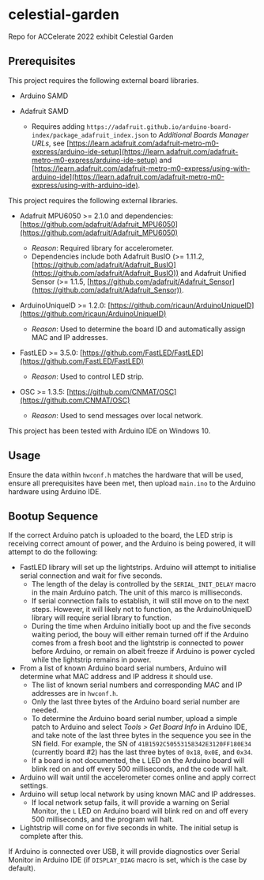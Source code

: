 # celestial-garden
Repo for ACCelerate 2022 exhibit Celestial Garden

## Prerequisites
This project requires the following external board libraries.

* Arduino SAMD

* Adafruit SAMD
  - Requires adding `https://adafruit.github.io/arduino-board-index/package_adafruit_index.json` to *Additional Boards Manager URLs*, see [https://learn.adafruit.com/adafruit-metro-m0-express/arduino-ide-setup](https://learn.adafruit.com/adafruit-metro-m0-express/arduino-ide-setup) and [https://learn.adafruit.com/adafruit-metro-m0-express/using-with-arduino-ide](https://learn.adafruit.com/adafruit-metro-m0-express/using-with-arduino-ide).

This project requires the following external libraries.

* Adafruit MPU6050 >= 2.1.0 and dependencies: [https://github.com/adafruit/Adafruit_MPU6050](https://github.com/adafruit/Adafruit_MPU6050)

  - *Reason*: Required library for accelerometer.
  - Dependencies include both Adafruit BusIO (>= 1.11.2, [https://github.com/adafruit/Adafruit_BusIO](https://github.com/adafruit/Adafruit_BusIO)) and Adafruit Unified Sensor (>= 1.1.5, [https://github.com/adafruit/Adafruit_Sensor](https://github.com/adafruit/Adafruit_Sensor)).

* ArduinoUniqueID >= 1.2.0: [https://github.com/ricaun/ArduinoUniqueID](https://github.com/ricaun/ArduinoUniqueID)
  - *Reason*: Used to determine the board ID and automatically assign MAC and IP addresses.

* FastLED >= 3.5.0: [https://github.com/FastLED/FastLED](https://github.com/FastLED/FastLED)
  - *Reason*: Used to control LED strip.

* OSC >= 1.3.5: [https://github.com/CNMAT/OSC](https://github.com/CNMAT/OSC)
  - *Reason*: Used to send messages over local network.

This project has been tested with Arduino IDE on Windows 10. 

## Usage
Ensure the data within `hwconf.h` matches the hardware that will be used, ensure all prerequisites have been met, then upload `main.ino` to the Arduino hardware using Arduino IDE.

## Bootup Sequence
If the correct Arduino patch is uploaded to the board, the LED strip is receiving correct amount of power, and the Arduino is being powered, it will attempt to do the following:

* FastLED library will set up the lightstrips. Arduino will attempt to initialise serial connection and wait for five seconds.  
  - The length of the delay is controlled by the `SERIAL_INIT_DELAY` macro in the main Arduino patch. The unit of this marco is milliseconds.
  - If serial connection fails to establish, it will still move on to the next steps. However, it will likely not to function, as the ArduinoUniqueID library will require serial library to function. 
  - During the time when Arduino initially boot up and the five seconds waiting period, the bouy will either remain turned off if the Arduino comes from a fresh boot and the lightstrip is connected to power before Arduino, or remain on albeit freeze if Arduino is power cycled while the lightstrip remains in power.
* From a list of known Arduino board serial numbers, Arduino will determine what MAC address and IP address it should use.
  - The list of known serial numbers and corresponding MAC and IP addresses are in `hwconf.h`.
  - Only the last three bytes of the Arduino board serial number are needed.
  - To determine the Arduino board serial number, upload a simple patch to Arduino and select *Tools > Get Board Info* in Arduino IDE, and take note of the last three bytes in the sequence you see in the SN field. For example, the SN of `41B1592C50553158342E3120FF180E34` (currently board #2) has the last three bytes of `0x18`, `0x0E`, and `0x34`.
  - If a board is not documented, the `L` LED on the Arduino board will blink red on and off every 500 milliseconds, and the code will halt.
* Arduino will wait until the accelerometer comes online and apply correct settings.
* Arduino will setup local network by using known MAC and IP addresses.
  - If local network setup fails, it will provide a warning on Serial Monitor, the `L` LED on Arduino board will blink red on and off every 500 milliseconds, and the program will halt. 
* Lightstrip will come on for five seconds in white. The initial setup is complete after this.

If Arduino is connected over USB, it will provide diagnostics over Serial Monitor in Arduino IDE (if `DISPLAY_DIAG` macro is set, which is the case by default).
